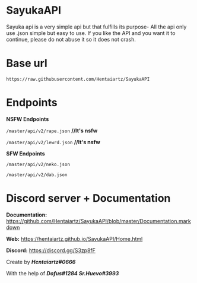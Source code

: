 # SayukaAPI

Sayuka api is a very simple api but that fulfills its purpose- All the api only use .json simple but easy to use.
If you like the API and you want it to continue, please do not abuse it so it does not crash.

# Base url
```https://raw.githubusercontent.com/Hentaiartz/SayukaAPI```
 
# Endpoints
**NSFW Endpoints**

```/master/api/v2/rape.json``` **//It's nsfw**

```/master/api/v2/lewrd.json``` **//It's nsfw**

**SFW Endpoints**

```/master/api/v2/neko.json```

```/master/api/v2/dab.json``` 

# Discord server + Documentation
**Documentation:** https://github.com/Hentaiartz/SayukaAPI/blob/master/Documentation.markdown

**Web:** https://hentaiartz.github.io/SayukaAPI/Home.html

**Discord:** https://discord.gg/S3zp8fF


Create by ***Hentaiartz#0666***

With the help of ***Dofus#1284 Sr.Huevo#3993***
